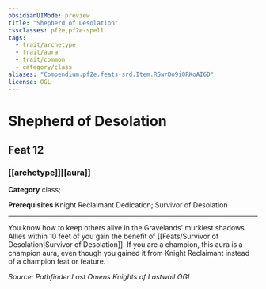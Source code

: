 ```yaml
---
obsidianUIMode: preview
title: "Shepherd of Desolation"
cssclasses: pf2e,pf2e-spell
tags:
  - trait/archetype
  - trait/aura
  - trait/common
  - category/class
aliases: "Compendium.pf2e.feats-srd.Item.RSwrDo9i0RKoAI6D"
license: OGL
---
```

# Shepherd of Desolation
## Feat 12
### [[archetype]][[aura]]

**Category** class; 



**Prerequisites** Knight Reclaimant Dedication; Survivor of Desolation
* * *
You know how to keep others alive in the Gravelands' murkiest shadows. Allies within 10 feet of you gain the benefit of [[Feats/Survivor of Desolation|Survivor of Desolation]]. If you are a champion, this aura is a champion aura, even though you gained it from Knight Reclaimant instead of a champion feat or feature.

*Source: Pathfinder Lost Omens Knights of Lastwall*
*OGL*